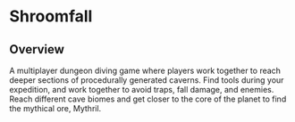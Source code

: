 # Shroomfall

## Overview
A multiplayer dungeon diving game where players work together to reach deeper sections of procedurally generated caverns.
Find tools during your expedition, and work together to avoid traps, fall damage, and enemies.
Reach different cave biomes and get closer to the core of the planet to find the mythical ore, Mythril.
